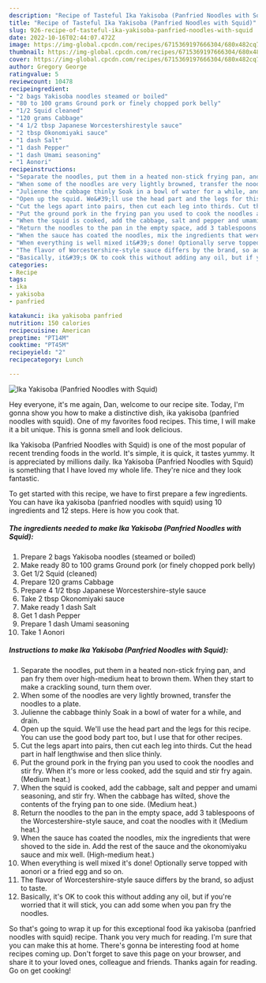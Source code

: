 ```yaml
---
description: "Recipe of Tasteful Ika Yakisoba (Panfried Noodles with Squid)"
title: "Recipe of Tasteful Ika Yakisoba (Panfried Noodles with Squid)"
slug: 926-recipe-of-tasteful-ika-yakisoba-panfried-noodles-with-squid
date: 2022-10-16T02:44:07.472Z
image: https://img-global.cpcdn.com/recipes/6715369197666304/680x482cq70/ika-yakisoba-panfried-noodles-with-squid-recipe-main-photo.jpg
thumbnail: https://img-global.cpcdn.com/recipes/6715369197666304/680x482cq70/ika-yakisoba-panfried-noodles-with-squid-recipe-main-photo.jpg
cover: https://img-global.cpcdn.com/recipes/6715369197666304/680x482cq70/ika-yakisoba-panfried-noodles-with-squid-recipe-main-photo.jpg
author: Gregory George
ratingvalue: 5
reviewcount: 10478
recipeingredient:
- "2 bags Yakisoba noodles steamed or boiled"
- "80 to 100 grams Ground pork or finely chopped pork belly"
- "1/2 Squid cleaned"
- "120 grams Cabbage"
- "4 1/2 tbsp Japanese Worcestershirestyle sauce"
- "2 tbsp Okonomiyaki sauce"
- "1 dash Salt"
- "1 dash Pepper"
- "1 dash Umami seasoning"
- "1 Aonori"
recipeinstructions:
- "Separate the noodles, put them in a heated non-stick frying pan, and pan fry them over high-medium heat to brown them. When they start to make a crackling sound, turn them over."
- "When some of the noodles are very lightly browned, transfer the noodles to a plate."
- "Julienne the cabbage thinly Soak in a bowl of water for a while, and drain."
- "Open up the squid. We&#39;ll use the head part and the legs for this recipe. You can use the good body part too, but I use that for other recipes."
- "Cut the legs apart into pairs, then cut each leg into thirds. Cut the head part in half lengthwise and then slice thinly."
- "Put the ground pork in the frying pan you used to cook the noodles and stir fry. When it&#39;s more or less cooked, add the squid and stir fry again. (Medium heat.)"
- "When the squid is cooked, add the cabbage, salt and pepper and umami seasoning, and stir fry. When the cabbage has wilted, shove the contents of the frying pan to one side. (Medium heat.)"
- "Return the noodles to the pan in the empty space, add 3 tablespoons of the Worcestershire-style sauce, and coat the noodles with it (Medium heat.)"
- "When the sauce has coated the noodles, mix the ingredients that were shoved to the side in. Add the rest of the sauce and the okonomiyaku sauce and mix well. (High-medium heat.)"
- "When everything is well mixed it&#39;s done! Optionally serve topped with aonori or a fried egg and so on."
- "The flavor of Worcestershire-style sauce differs by the brand, so adjust to taste."
- "Basically, it&#39;s OK to cook this without adding any oil, but if you&#39;re worried that it will stick, you can add some when you pan fry the noodles."
categories:
- Recipe
tags:
- ika
- yakisoba
- panfried

katakunci: ika yakisoba panfried 
nutrition: 150 calories
recipecuisine: American
preptime: "PT14M"
cooktime: "PT45M"
recipeyield: "2"
recipecategory: Lunch

---
```



![Ika Yakisoba (Panfried Noodles with Squid)](https://img-global.cpcdn.com/recipes/6715369197666304/680x482cq70/ika-yakisoba-panfried-noodles-with-squid-recipe-main-photo.jpg)

Hey everyone, it's me again, Dan, welcome to our recipe site. Today, I'm gonna show you how to make a distinctive dish, ika yakisoba (panfried noodles with squid). One of my favorites food recipes. This time, I will make it a bit unique. This is gonna smell and look delicious.

Ika Yakisoba (Panfried Noodles with Squid) is one of the most popular of recent trending foods in the world. It's simple, it is quick, it tastes yummy. It is appreciated by millions daily. Ika Yakisoba (Panfried Noodles with Squid) is something that I have loved my whole life. They're nice and they look fantastic.




To get started with this recipe, we have to first prepare a few ingredients. You can have ika yakisoba (panfried noodles with squid) using 10 ingredients and 12 steps. Here is how you cook that.

<!--inarticleads1-->

##### The ingredients needed to make Ika Yakisoba (Panfried Noodles with Squid):

1. Prepare 2 bags Yakisoba noodles (steamed or boiled)
1. Make ready 80 to 100 grams Ground pork (or finely chopped pork belly)
1. Get 1/2 Squid (cleaned)
1. Prepare 120 grams Cabbage
1. Prepare 4 1/2 tbsp Japanese Worcestershire-style sauce
1. Take 2 tbsp Okonomiyaki sauce
1. Make ready 1 dash Salt
1. Get 1 dash Pepper
1. Prepare 1 dash Umami seasoning
1. Take 1 Aonori




<!--inarticleads2-->

##### Instructions to make Ika Yakisoba (Panfried Noodles with Squid):

1. Separate the noodles, put them in a heated non-stick frying pan, and pan fry them over high-medium heat to brown them. When they start to make a crackling sound, turn them over.
1. When some of the noodles are very lightly browned, transfer the noodles to a plate.
1. Julienne the cabbage thinly Soak in a bowl of water for a while, and drain.
1. Open up the squid. We&#39;ll use the head part and the legs for this recipe. You can use the good body part too, but I use that for other recipes.
1. Cut the legs apart into pairs, then cut each leg into thirds. Cut the head part in half lengthwise and then slice thinly.
1. Put the ground pork in the frying pan you used to cook the noodles and stir fry. When it&#39;s more or less cooked, add the squid and stir fry again. (Medium heat.)
1. When the squid is cooked, add the cabbage, salt and pepper and umami seasoning, and stir fry. When the cabbage has wilted, shove the contents of the frying pan to one side. (Medium heat.)
1. Return the noodles to the pan in the empty space, add 3 tablespoons of the Worcestershire-style sauce, and coat the noodles with it (Medium heat.)
1. When the sauce has coated the noodles, mix the ingredients that were shoved to the side in. Add the rest of the sauce and the okonomiyaku sauce and mix well. (High-medium heat.)
1. When everything is well mixed it&#39;s done! Optionally serve topped with aonori or a fried egg and so on.
1. The flavor of Worcestershire-style sauce differs by the brand, so adjust to taste.
1. Basically, it&#39;s OK to cook this without adding any oil, but if you&#39;re worried that it will stick, you can add some when you pan fry the noodles.




So that's going to wrap it up for this exceptional food ika yakisoba (panfried noodles with squid) recipe. Thank you very much for reading. I'm sure that you can make this at home. There's gonna be interesting food at home recipes coming up. Don't forget to save this page on your browser, and share it to your loved ones, colleague and friends. Thanks again for reading. Go on get cooking!
